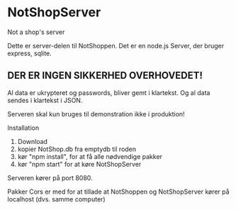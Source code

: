# NotShopServer
Not a shop's server

Dette er server-delen til NotShoppen. Det er en node.js Server, der bruger express, sqlite.

## DER ER INGEN SIKKERHED OVERHOVEDET!

Al data er ukrypteret og passwords, bliver gemt i klartekst. Og al data sendes i klartekst i JSON.

Serveren skal kun bruges til demonstration ikke i produktion!

Installation

1. Download 
2. kopier NotShop.db fra emptydb til roden
3. kør "npm install", for at få alle nødvendige pakker
4. kør "npm start" for at køre NotShopServer

Serveren kører på port 8080. 

Pakker Cors er med for at tillade at NotShoppen og NotShopServer kører på localhost (dvs. samme computer)
